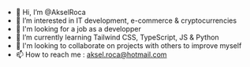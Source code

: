 - 👋 Hi, I’m @AkselRoca
- 👀 I’m interested in IT development, e-commerce & cryptocurrencies 
- 🚧 I'm looking for a job as a developper 
- 🌱 I’m currently learning Tailwind CSS, TypeScript, JS & Python
- 💞️ I'm looking to collaborate on projects with others to improve myself
- 📫 How to reach me : aksel.roca@hotmail.com

<!---
AkselRoca/AkselRoca is a ✨ special ✨ repository because its `README.md` (this file) appears on your GitHub profile.
You can click the Preview link to take a look at your changes.
--->

